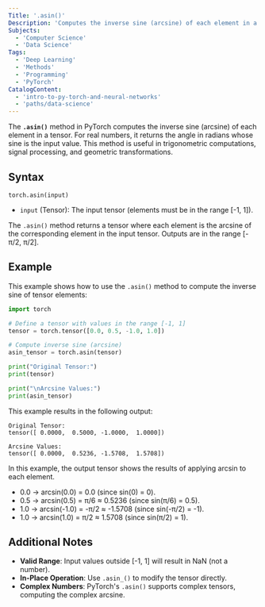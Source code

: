 ```yaml
---
Title: '.asin()'
Description: 'Computes the inverse sine (arcsine) of each element in a PyTorch tensor. Input values must be in the range [-1, 1]. Outputs are in the range [-π/2, π/2].'
Subjects:
  - 'Computer Science'
  - 'Data Science'
Tags:
  - 'Deep Learning'
  - 'Methods'
  - 'Programming'
  - 'PyTorch'
CatalogContent:
  - 'intro-to-py-torch-and-neural-networks'
  - 'paths/data-science'
---
```


The **`.asin()`** method in PyTorch computes the inverse sine (arcsine) of each element in a tensor. For real numbers, it returns the angle in radians whose sine is the input value. This method is useful in trigonometric computations, signal processing, and geometric transformations.

## Syntax

```pseudo
torch.asin(input)
```

- `input` (Tensor): The input tensor (elements must be in the range [-1, 1]).

The `.asin()` method returns a tensor where each element is the arcsine of the corresponding element in the input tensor. Outputs are in the range [-π/2, π/2].

## Example

This example shows how to use the `.asin()` method to compute the inverse sine of tensor elements:

```py
import torch

# Define a tensor with values in the range [-1, 1]
tensor = torch.tensor([0.0, 0.5, -1.0, 1.0])

# Compute inverse sine (arcsine)
asin_tensor = torch.asin(tensor)

print("Original Tensor:")
print(tensor)

print("\nArcsine Values:")
print(asin_tensor)
```

This example results in the following output:

```shell
Original Tensor:
tensor([ 0.0000,  0.5000, -1.0000,  1.0000])

Arcsine Values:
tensor([ 0.0000,  0.5236, -1.5708,  1.5708])
```

In this example, the output tensor shows the results of applying arcsin to each element.

- 0.0 → arcsin(0.0) = 0.0 (since sin(0) = 0).
- 0.5 → arcsin(0.5) = π/6 ≈ 0.5236 (since sin(π/6) = 0.5).
- 1.0 → arcsin(-1.0) = -π/2 ≈ -1.5708 (since sin(-π/2) = -1).
- 1.0 → arcsin(1.0) = π/2 ≈ 1.5708 (since sin(π/2) = 1).

## Additional Notes

- **Valid Range**: Input values outside [-1, 1] will result in NaN (not a number).
- **In-Place Operation**: Use `.asin_()` to modify the tensor directly.
- **Complex Numbers**: PyTorch's `.asin()` supports complex tensors, computing the complex arcsine.

